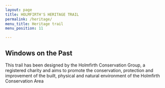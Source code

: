 ```yaml
---
layout: page
title: HOLMFIRTH'S HERITAGE TRAIL
permalink: /heritage/
menu_title: Heritage trail
menu_position: 11

---
```


## Windows on the Past
This trail has been designed by the Holmfirth Conservation Group, a registered charity and aims to promote the conservation, protection and improvement of the built, physical and natural environment of the Holmfirth Conservation Area
